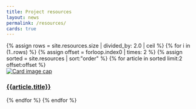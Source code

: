 ```yaml
---
title: Project resources
layout: news
permalink: /resources/
cards: true
---
```

<div class="container mb-3">
  <div class="row">
{% assign rows = site.resources.size | divided_by: 2.0 | ceil %}
{% for i in (1..rows) %}
{% assign offset = forloop.index0 | times: 2 %}
{% assign sorted = site.resources | sort:"order" %}
    {% for article in sorted limit:2 offset:offset %}
    <div class="col-md-4 mb-3">
      <div class="card h-100" >
        <a href="{{ article.url }}" class="stretched-link">
          <img class="card-img-top" src="{{site.baseurl}}{{article.image}}" alt="Card image cap" />
        </a>
        <div class="card-body">
          <h3 class="lead mt-2">
            <a href="{{ article.url }}" class="stretched-link">{{article.title}}</a>
          </h3>
        </div>
      </div>
    </div>
    {% endfor %}
  {% endfor %}
  </div>
</div>
